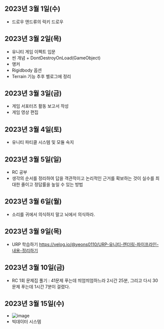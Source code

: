 ## 2023년 3월 1일(수)
- 드로우 앤드류의 럭키 드로우

## 2023년 3월 2일(목)
- 유니티 게임 이펙트 입문
- 씬 개념 + DontDestroyOnLoad(GameObject)
- 앵커
- Rigidbody 옵션
- Terrain 기능
 추후 벨로그에 정리

## 2023년 3월 3일(금)
- 게임 서포터즈 활동 보고서 작성
- 게임 영상 편집


## 2023년 3월 4일(토)
- 유니티 파티클 시스템 및 모듈 숙지

## 2023년 3월 5일(일)
- RC 공부
- 생각의 순서를 정리하여 답을 객관적이고 논리적인 근거를 확보하는 것이 실수를 최대한 줄이고 정답률을 높일 수 있는 방법

## 2023년 3월 6일(월)
- 소리를 귀에서 의식하지 말고 뇌에서 의식하라.

## 2023년 3월 9일(목)
- URP 학습하기
https://velog.io/@yeons0110/URP-유니티-렌더링-파이프라인-내용-정리하기

## 2023년 3월 10일(금)
- RC 1회 문제집 풀기 : 41문제 푸는데 띄엄띄엄하느라 2시간 25분, 그리고 다시 30문제 푸는데 1시간 7분이 걸렸다.

## 2023년 3월 15일(수)
- ![image](https://user-images.githubusercontent.com/74572293/225216013-a807a4a7-5d07-490f-985f-dc36ad58512d.png)
- 빅데이터 시스템
